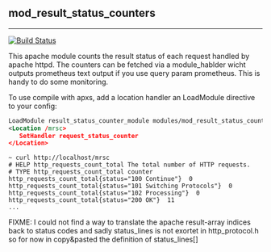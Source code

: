 ## mod_result_status_counters
__________________________

[![Build Status](https://travis-ci.org/TheMeier/mod_result_status_counter.svg?branch=master)](https://travis-ci.org/TheMeier/mod_result_status_counter)

This apache module counts the result status of each request handled by apache httpd. The counters can be fetched via a module_hablder wicht outputs prometheus text output if you use query param prometheus. This is handy to do some monitoring.

To use compile with apxs, add a location handler an LoadModule directive to your config:

```xml
LoadModule result_status_counter_module modules/mod_result_status_counter.so
<Location /mrsc>
   SetHandler request_status_counter
</Location>
```

```shell
~ curl http://localhost/mrsc
# HELP http_requests_count_total The total number of HTTP requests.
# TYPE http_requests_count_total counter
http_requests_count_total{status="100 Continue"}  0
http_requests_count_total{status="101 Switching Protocols"}  0
http_requests_count_total{status="102 Processing"}  0
http_requests_count_total{status="200 OK"}  11
...
```


FIXME:
I could not find a way to translate the apache result-array indices back to status codes and sadly status_lines is not exortet in http_protocol.h so for now in copy&pasted the definition of status_lines[]


